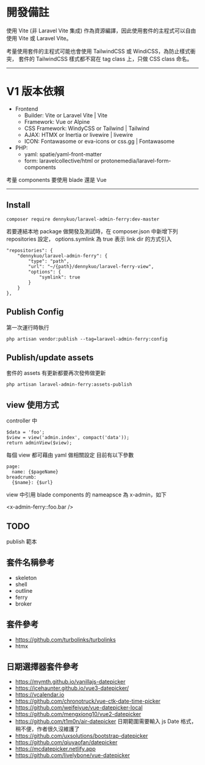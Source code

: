 # 開發備註

使用 Vite (非 Laravel Vite 集成) 作為資源編譯，因此使用套件的主程式可以自由使用 Vite 或 Laravel Vite。

考量使用套件的主程式可能也會使用 TailwindCSS 或 WindiCSS，為防止樣式衝突，
套件的 TailwindCSS 樣式都不寫在 tag class 上，只做 CSS class 命名。

----------------------------------------------------------

# V1 版本依賴

- Frontend
    - Builder: Vite or Laravel Vite | Vite
    - Framework: Vue or Alpine
    - CSS Framework: WindyCSS or Tailwind | Tailwind
    - AJAX: HTMX or Inertia or livewire | livewire
    - ICON: Fontawasome or eva-icons or css.gg | Fontawasome
- PHP:
    - yaml: spatie/yaml-front-matter
    - form: laravelcollective/html or protonemedia/laravel-form-components

考量 components 要使用 blade 還是 Vue

----------------------------------------------------------

## Install

``` composer require dennykuo/laravel-admin-ferry:dev-master ```

若要連結本地 package 做開發及測試時，在 composer.json 中新增下列 repositories 設定，
options.symlink 為 true 表示 link dir 的方式引入

```
"repositories": {
    "dennykuo/laravel-admin-ferry": {
        "type": "path",
        "url": "~/{path}/dennykuo/laravel-ferry-view",
        "options": {
            "symlink": true
        }
    }
},
```

## Publish Config

第一次運行時執行

``` php artisan vendor:publish --tag=laravel-admin-ferry:config ```

## Publish/update assets

套件的 assets 有更新都要再次發佈做更新

``` php artisan laravel-admin-ferry:assets-publish ```

## view 使用方式

controller 中

```
$data = 'foo';
$view = view('admin.index', compact('data'));
return adminView($view);
```

每個 view 都可藉由 yaml 做相關設定
目前有以下參數

```
page:
  name: {$pageName}
breadcrumb:
  {$name}: {$url}
```

view 中引用 blade components 的 nameapsce 為 x-admin，如下

<x-admin-ferry::foo.bar />

## TODO

publish 範本

## 套件名稱參考

- skeleton
- shell
- outline
- ferry
- broker

## 套件參考
- https://github.com/turbolinks/turbolinks
- htmx

## 日期選擇器套件參考
- https://mymth.github.io/vanillajs-datepicker
- https://icehaunter.github.io/vue3-datepicker/
- https://vcalendar.io
- https://github.com/chronotruck/vue-ctk-date-time-picker
- https://github.com/weifeiyue/vue-datepicker-local
- https://github.com/mengxiong10/vue2-datepicker
- https://github.com/t1m0n/air-datepicker
    日期範圍需要輸入 js Date 格式，稍不便，作者很久沒維護了
- https://github.com/uxsolutions/bootstrap-datepicker
- https://github.com/qiuyaofan/datepicker
- https://mcdatepicker.netlify.app
- https://github.com/livelybone/vue-datepicker
